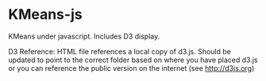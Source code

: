 # KMeans-js
KMeans under javascript.  Includes D3 display.

D3 Reference: HTML file references a local copy of d3.js.  Should be updated to point to the correct folder based on where you have placed d3.js or you can reference the public version on the internet (see http://d3js.org)
